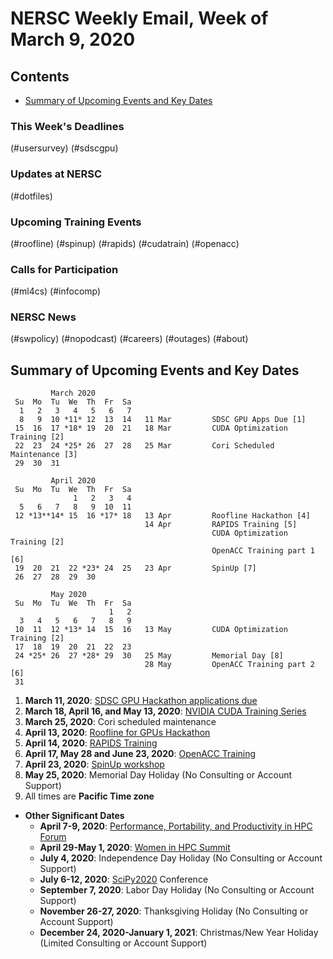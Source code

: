 # NERSC Weekly Email, Week of March 9, 2020 <a name="top"></a> #

## Contents ## 

- [Summary of Upcoming Events and Key Dates](#dates)

### This Week's Deadlines 

(#usersurvey)
(#sdscgpu)

### Updates at NERSC 

(#dotfiles)

### Upcoming Training Events 

(#roofline)
(#spinup)
(#rapids)
(#cudatrain)
(#openacc)

### Calls for Participation 

(#ml4cs)
(#infocomp)

### NERSC News 

(#swpolicy)
(#nopodcast)
(#careers)
(#outages)
(#about)

## Summary of Upcoming Events and Key Dates <a name="dates"/></a> ##

             March 2020     
     Su  Mo  Tu  We  Th  Fr  Sa
      1   2   3   4   5   6   7 
      8   9  10 *11* 12  13  14   11 Mar         SDSC GPU Apps Due [1]
     15  16  17 *18* 19  20  21   18 Mar         CUDA Optimization Training [2]
     22  23  24 *25* 26  27  28   25 Mar         Cori Scheduled Maintenance [3]
     29  30  31 

             April 2020
     Su  Mo  Tu  We  Th  Fr  Sa
                  1   2   3   4
      5   6   7   8   9  10  11
     12 *13**14* 15  16 *17* 18   13 Apr         Roofline Hackathon [4]
                                  14 Apr         RAPIDS Training [5]
                                                 CUDA Optimization Training [2]
                                                 OpenACC Training part 1 [6]
     19  20  21  22 *23* 24  25   23 Apr         SpinUp [7]
     26  27  28  29  30     

             May 2020
     Su  Mo  Tu  We  Th  Fr  Sa
                          1   2
      3   4   5   6   7   8   9
     10  11  12 *13* 14  15  16   13 May         CUDA Optimization Training [2]
     17  18  19  20  21  22  23
     24 *25* 26  27 *28* 29  30   25 May         Memorial Day [8]
                                  28 May         OpenACC Training part 2 [6]
     31


1. **March 11, 2020**: [SDSC GPU Hackathon applications due](#sdscgpu)
2. **March 18, April 16, and May 13, 2020**: [NVIDIA CUDA Training Series](#cudatrain)
3. **March 25, 2020**: Cori scheduled maintenance
4. **April 13, 2020**: [Roofline for GPUs Hackathon](#roofline)
5. **April 14, 2020**: [RAPIDS Training](#rapids)
6. **April 17, May 28 and June 23, 2020**: [OpenACC Training](#openacc)
7. **April 23, 2020**: [SpinUp workshop](#spinup)
8. **May 25, 2020**: Memorial Day Holiday (No Consulting or Account Support)
9. All times are **Pacific Time zone**


- **Other Significant Dates**
    - **April 7-9, 2020**: [Performance, Portability, and Productivity in HPC Forum](https://p3hpcforum2020.alcf.anl.gov/)
    - **April 29-May 1, 2020**: [Women in HPC Summit](https://womeninhpc.org/events/summit-2020)
    - **July 4, 2020**: Independence Day Holiday (No Consulting or Account Support)
    - **July 6-12, 2020**: [SciPy2020](https://www.scipy2020.scipy.org/) Conference
    - **September 7, 2020**: Labor Day Holiday (No Consulting or Account Support)
    - **November 26-27, 2020**: Thanksgiving Holiday (No Consulting or Account Support)
    - **December 24, 2020-January 1, 2021**: Christmas/New Year Holiday (Limited Consulting or Account Support)

